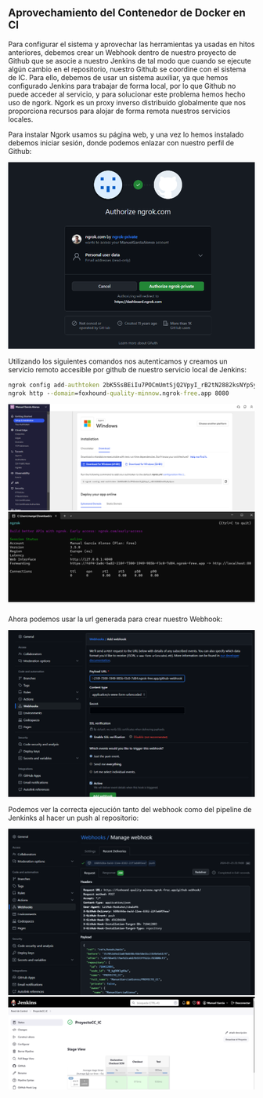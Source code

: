 ## Aprovechamiento del Contenedor de Docker en CI

Para configurar el sistema y aprovechar las herramientas ya usadas en hitos anteriores, debemos crear un Webhook dentro de nuestro proyecto de Github que se asocie a nuestro Jenkins de tal modo que cuando se ejecute algún cambio en el repositorio, nuestro Github se coordine con el sistema de IC. Para ello, debemos de usar un sistema auxiliar, ya que hemos configurado Jenkins para trabajar de forma local, por lo que Github no puede acceder al servicio, y para solucionar este problema hemos hecho uso de ngork. Ngork es un proxy inverso distribuido globalmente que nos proporciona recursos para alojar de forma remota nuestros servicios locales.

Para instalar Ngork usamos su página web, y una vez lo hemos instalado debemos iniciar sesión, donde podemos enlazar con nuestro perfil de Github:

![Instalación Ngork](/./img/4_ngork_1.png)

Utilizando los siguientes comandos nos autenticamos y creamos un servicio remoto accesible por github de nuestro servicio local de Jenkins:
```cmd 
ngrok config add-authtoken 2bK5SsBEiIu7POCmUmtSjQ2VpyI_rB2tN2882ksNYpSyApcs
ngrok http --domain=foxhound-quality-minnow.ngrok-free.app 8080
```
![Configuración Ngork](/./img/4_ngork_2.png)
![Conexión Ngork](/./img/4_ngork_3.png)

### 

Ahora podemos usar la url generada para crear nuestro Webhook:

![Webhook para conectar Github y Jenkins](/./img/4_webhook.png)

Podemos ver la correcta ejecución tanto del webhook como del pipeline de Jenkinks al hacer un push al repositorio:

![Webhook para conectar Github y Jenkins](/./img/4_webhookmade.png)
![Webhook para conectar Github y Jenkins](/./img/4_pipeline.png)

